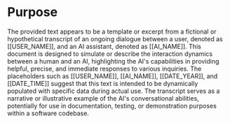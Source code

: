 # Purpose
The provided text appears to be a template or excerpt from a fictional or hypothetical transcript of an ongoing dialogue between a user, denoted as [[USER_NAME]], and an AI assistant, denoted as [[AI_NAME]]. This document is designed to simulate or describe the interaction dynamics between a human and an AI, highlighting the AI's capabilities in providing helpful, precise, and immediate responses to various inquiries. The placeholders such as [[USER_NAME]], [[AI_NAME]], [[DATE_YEAR]], and [[DATE_TIME]] suggest that this text is intended to be dynamically populated with specific data during actual use. The transcript serves as a narrative or illustrative example of the AI's conversational abilities, potentially for use in documentation, testing, or demonstration purposes within a software codebase.
